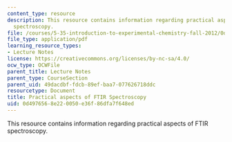 ```yaml
---
content_type: resource
description: This resource contains information regarding practical aspects of FTIR
  spectroscopy.
file: /courses/5-35-introduction-to-experimental-chemistry-fall-2012/0d4976568e220050e36f86dfa7f648ed_MIT5_35F12_Module_2LS2.pdf
file_type: application/pdf
learning_resource_types:
- Lecture Notes
license: https://creativecommons.org/licenses/by-nc-sa/4.0/
ocw_type: OCWFile
parent_title: Lecture Notes
parent_type: CourseSection
parent_uid: 49dacdbf-fdcb-89ef-baa7-077626718ddc
resourcetype: Document
title: Practical aspects of FTIR Spectroscopy
uid: 0d497656-8e22-0050-e36f-86dfa7f648ed
---
```

This resource contains information regarding practical aspects of FTIR spectroscopy.